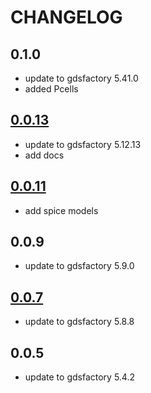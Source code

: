 # CHANGELOG

## 0.1.0

- update to gdsfactory 5.41.0
- added Pcells

## [0.0.13](https://github.com/gdsfactory/skywater130/pull/31)

- update to gdsfactory 5.12.13
- add docs

## [0.0.11](https://github.com/gdsfactory/skywater130/pull/14)

- add spice models

## 0.0.9

- update to gdsfactory 5.9.0

## [0.0.7](https://github.com/gdsfactory/skywater130/pull/2)

- update to gdsfactory 5.8.8


## 0.0.5

- update to gdsfactory 5.4.2
